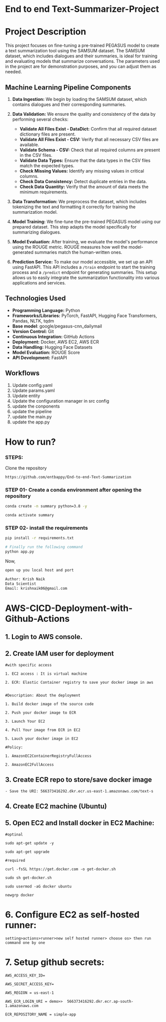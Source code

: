# End to end Text-Summarizer-Project

# Project Description

This project focuses on fine-tuning a pre-trained PEGASUS model to create a text summarization tool using the SAMSUM dataset. The SAMSUM dataset, which includes dialogues and their summaries, is ideal for training and evaluating models that summarize conversations. The parameters used in the project are for demonstration purposes, and you can adjust them as needed.

## Machine Learning Pipeline Components

1. **Data Ingestion:** We begin by loading the SAMSUM dataset, which contains dialogues and their corresponding summaries.

2. **Data Validation:** We ensure the quality and consistency of the data by performing several checks:

    - **Validate All Files Exist - DataDict:** Confirm that all required dataset dictionary files are present.
    - **Validate All Files Exist - CSV:** Verify that all necessary CSV files are available.
    - **Validate Schema - CSV:** Check that all required columns are present in the CSV files.
    - **Validate Data Types:** Ensure that the data types in the CSV files match the expected types.
    - **Check Missing Values:** Identify any missing values in critical columns.
    - **Check Data Consistency:** Detect duplicate entries in the data.
    - **Check Data Quantity:** Verify that the amount of data meets the minimum requirements.

3. **Data Transformation:** We preprocess the dataset, which includes tokenizing the text and formatting it correctly for training the summarization model.

4. **Model Training:** We fine-tune the pre-trained PEGASUS model using our prepared dataset. This step adapts the model specifically for summarizing dialogues.

5. **Model Evaluation:** After training, we evaluate the model's performance using the ROUGE metric. ROUGE measures how well the model-generated summaries match the human-written ones.

6. **Prediction Service:** To make our model accessible, we set up an API using FastAPI. This API includes a `/train` endpoint to start the training process and a `/predict` endpoint for generating summaries. This setup allows us to easily integrate the summarization functionality into various applications and services.


## Technologies Used

- **Programming Language:** Python
- **Frameworks/Libraries:** PyTorch, FastAPI, Hugging Face Transformers, Pandas, NLTK, tqdm
- **Base model**: google/pegasus-cnn_dailymail
- **Version Control:** Git
- **Continuous Integration:** GitHub Actions
- **Deployment:** Docker, AWS EC2, AWS ECR
- **Data Handling:** Hugging Face Datasets
- **Model Evaluation:** ROUGE Score
- **API Development:** FastAPI


## Workflows

1. Update config.yaml
2. Update params.yaml
3. Update entity
4. Update the configuration manager in src config
5. update the conponents
6. update the pipeline
7. update the main.py
8. update the app.py


# How to run?
### STEPS:

Clone the repository

```bash
https://github.com/entbappy/End-to-end-Text-Summarization
```
### STEP 01- Create a conda environment after opening the repository

```bash
conda create -n summary python=3.8 -y
```

```bash
conda activate summary
```


### STEP 02- install the requirements
```bash
pip install -r requirements.txt
```


```bash
# Finally run the following command
python app.py
```

Now,
```bash
open up you local host and port
```


```bash
Author: Krish Naik
Data Scientist
Email: krishnaik06@gmail.com

```



# AWS-CICD-Deployment-with-Github-Actions

## 1. Login to AWS console.

## 2. Create IAM user for deployment

	#with specific access

	1. EC2 access : It is virtual machine

	2. ECR: Elastic Container registry to save your docker image in aws


	#Description: About the deployment

	1. Build docker image of the source code

	2. Push your docker image to ECR

	3. Launch Your EC2 

	4. Pull Your image from ECR in EC2

	5. Lauch your docker image in EC2

	#Policy:

	1. AmazonEC2ContainerRegistryFullAccess

	2. AmazonEC2FullAccess

	
## 3. Create ECR repo to store/save docker image
    - Save the URI: 566373416292.dkr.ecr.us-east-1.amazonaws.com/text-s

	
## 4. Create EC2 machine (Ubuntu) 

## 5. Open EC2 and Install docker in EC2 Machine:
	
	
	#optinal

	sudo apt-get update -y

	sudo apt-get upgrade
	
	#required

	curl -fsSL https://get.docker.com -o get-docker.sh

	sudo sh get-docker.sh

	sudo usermod -aG docker ubuntu

	newgrp docker
	
# 6. Configure EC2 as self-hosted runner:
    setting>actions>runner>new self hosted runner> choose os> then run command one by one


# 7. Setup github secrets:

    AWS_ACCESS_KEY_ID=

    AWS_SECRET_ACCESS_KEY=

    AWS_REGION = us-east-1

    AWS_ECR_LOGIN_URI = demo>>  566373416292.dkr.ecr.ap-south-1.amazonaws.com

    ECR_REPOSITORY_NAME = simple-app
